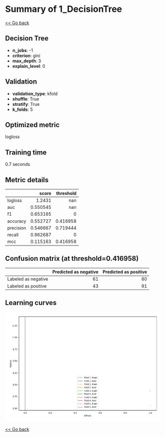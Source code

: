 # Summary of 1_DecisionTree

[<< Go back](../README.md)


## Decision Tree
- **n_jobs**: -1
- **criterion**: gini
- **max_depth**: 3
- **explain_level**: 0

## Validation
 - **validation_type**: kfold
 - **shuffle**: True
 - **stratify**: True
 - **k_folds**: 5

## Optimized metric
logloss

## Training time

0.7 seconds

## Metric details
|           |    score |   threshold |
|:----------|---------:|------------:|
| logloss   | 1.2431   |  nan        |
| auc       | 0.550545 |  nan        |
| f1        | 0.653165 |    0        |
| accuracy  | 0.552727 |    0.416958 |
| precision | 0.546667 |    0.719444 |
| recall    | 0.962687 |    0        |
| mcc       | 0.115163 |    0.416958 |


## Confusion matrix (at threshold=0.416958)
|                     |   Predicted as negative |   Predicted as positive |
|:--------------------|------------------------:|------------------------:|
| Labeled as negative |                      61 |                      80 |
| Labeled as positive |                      43 |                      91 |

## Learning curves
![Learning curves](learning_curves.png)

[<< Go back](../README.md)
